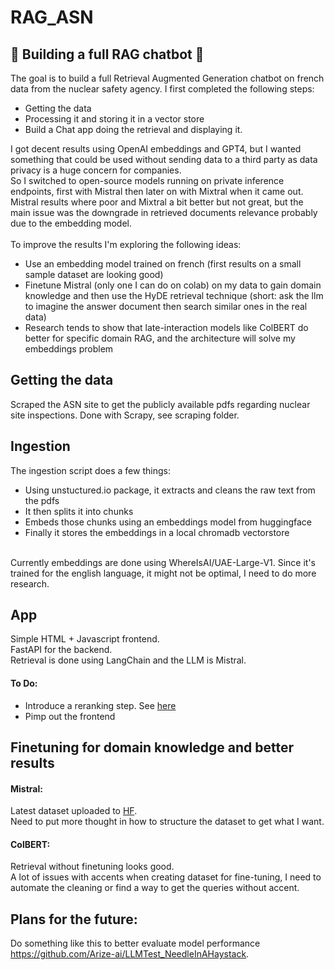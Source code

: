 # RAG_ASN
## 🚧 Building a full RAG chatbot 🚧

The goal is to build a full Retrieval Augmented Generation chatbot on french data from the nuclear safety agency.
I first completed the following steps:<br>
 * Getting the data<br>
 * Processing it and storing it in a vector store<br>
 * Build a Chat app doing the retrieval and displaying it.<br>
  
I got decent results using OpenAI embeddings and GPT4, but I wanted something that could be used without sending data to a third party as data privacy is a huge concern for companies.<br>
So I switched to open-source models running on private inference endpoints, first with Mistral then later on with Mixtral when it came out. Mistral results where poor and Mixtral a bit better but not great, but the main issue was the downgrade in retrieved documents relevance probably due to the embedding model. <br><br>
To improve the results I'm exploring the following ideas:<br>
- Use an embedding model trained on french (first results on a small sample dataset are looking good)<br>
- Finetune Mistral (only one I can do on colab) on my data to gain domain knowledge and then use the HyDE retrieval technique (short: ask the llm to imagine the answer document then search similar ones in the real data)<br>
- Research tends to show that late-interaction models like ColBERT do better for specific domain RAG, and the architecture will solve my embeddings problem

## Getting the data
Scraped the ASN site to get the publicly available pdfs regarding nuclear site inspections.
Done with Scrapy, see scraping folder.

## Ingestion
The ingestion script does a few things:<br>
- Using unstuctured.io package, it extracts and cleans the raw text from the pdfs<br>
- It then splits it into chunks<br>
- Embeds those chunks using an embeddings model from huggingface<br>
- Finally it stores the embeddings in a local chromadb vectorstore<br>

<br>
Currently embeddings are done using WhereIsAI/UAE-Large-V1. 
Since it's trained for the english language, it might not be optimal, I need to do more research.
<br>


## App
Simple HTML + Javascript frontend.<br>
FastAPI for the backend.<br>
Retrieval is done using LangChain and the LLM is Mistral.

#### To Do: <br>
* Introduce a reranking step. See [here](https://medium.com/llamaindex-blog/boosting-rag-picking-the-best-embedding-reranker-models-42d079022e83)<br>
* Pimp out the frontend


## Finetuning for domain knowledge and better results
#### Mistral: <br>
Latest dataset uploaded to [HF](https://huggingface.co/datasets/AdrienB134/ASN_pairs). <br>
Need to put more thought in how to structure the dataset to get what I want.  <br>
#### ColBERT: <br>
Retrieval without finetuning looks good. <br>
A lot of issues with accents when creating dataset for fine-tuning, I need to automate the cleaning or find a way to get the queries without accent. <br>


## Plans for the future: 
Do something like this to better evaluate model performance https://github.com/Arize-ai/LLMTest_NeedleInAHaystack. 
